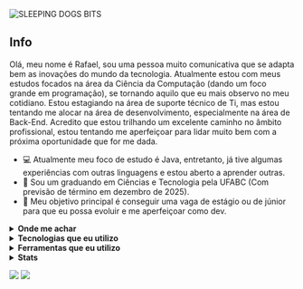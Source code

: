 ![SLEEPING DOGS BITS](https://github.com/Rvictorio/Rvictorio/blob/main/gif_perfil.gif)

## Info

Olá, meu nome é Rafael, sou uma pessoa muito comunicativa que se adapta bem as inovações do mundo da tecnologia. Atualmente estou com meus estudos focados na área da Ciência da Computação (dando um foco grande em programação), se tornando aquilo que eu mais observo no meu cotidiano. Estou estagiando na área de suporte técnico de Ti, mas estou tentando me alocar na área de desenvolvimento, especialmente na área de Back-End. Acredito que estou trilhando um excelente caminho no âmbito profissional, estou tentando me aperfeiçoar para lidar muito bem com a próxima oportunidade que for me dada.


- :computer: Atualmente meu foco de estudo é Java, entretanto, já tive algumas experiências com outras linguagens e estou aberto a aprender outras.
- :school: Sou um graduando em Ciências e Tecnologia pela UFABC (Com previsão de término em dezembro de 2025).
- :dart: Meu objetivo principal é conseguir uma vaga de estágio ou de júnior para que eu possa evoluir e me aperfeiçoar como dev.

</details>


<details>
  <summary><b>Onde me achar</b></summary>

[![Github](https://img.shields.io/badge/-Github-181717?style=for-the-badge&logo=Github&logoColor=white)](https://github.com/Rvictorio)
[![LinkedIn](https://img.shields.io/badge/-LinkedIn-0077B5?style=for-the-badge&logo=LinkedIn&logoColor=white)](https://www.linkedin.com/in/rvictorio)
[![Twitter](https://img.shields.io/badge/-Twitter-1DA1F2?style=for-the-badge&logo=Twitter&logoColor=white)](https://twitter.com/Rvictori0)

</details>
<details>
  <summary><b>Tecnologias que eu utilizo</b></summary>

| Linguagens | Nível | Comentarios |
|:----------|------| ------------------|
|JAVA|:star: :star: :star: | Conhecimento intermediario (POO, SOLID, TDD, MAVEN, Etc...)
|Python| :star: :star: | Conhecimento básico (Dominio de algumas bibliotecas e noções básicas da tecnologia)
|C++| :star: | Conhecimento iniciante (Utilizei em alguns projetos no ensino médio)
|HTML/CSS/JS| :star: | Conhecimento iniciante (Iniciei meus estudos recentemente nessas ferramentas)
|SQL| :star: | Conhecimento inicante (Uma adição recente aos meus estudos)


  
</details>

<details>
  <summary><b>Ferramentas que eu utilizo</b></summary>

| Ferramentas | Nível | Comentarios |
|:----------|------| ------------------|
|GIT/GITHUB|:star: :star: | Conhecimento básico (Entendo as ferramentas e suas aplicações)
|Intellij IDEA| :star: :star: | Conhecinento básico (Minha IDE favorita para codar em JAVA)
|VS Code | :star: | Conhecimento iniciante (Ferramenta que comecei a utilizar recentemente)
|Spring Boot| :star: | Conhecimento iniciante (Iniciei meu aprofundamento recentemente nessa ferramenta)
|PostgrSQL| :star: |Conhecimento inicante (Estou adquirindo familiaridade com a ferramenta)


  
</details>

<details>
  <summary><b>Stats</b></summary>
  
  
  ![stats](https://github-readme-stats.vercel.app/api?username=rvictorio&title_color=3498db&text_color=2ecc71&icon_color=3498db&bg_color=00000000&hide_border=true&show_icons=true&include_all_commits=true&count_private=true&disable_animations=true)
  
  
</details>

![](https://komarev.com/ghpvc/?username=rvictorio&style=flat-square&label=Views)
![]( https://badges.pufler.dev/visits/char-al/rvictorio?color=black&logo=github&style=flat-square )
